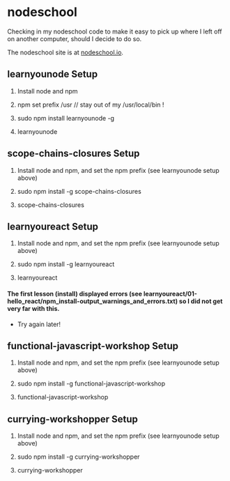 # nodeschool

Checking in my nodeschool code to make it easy to pick up where I left off on another computer, should I decide to do so.

The nodeschool site is at [nodeschool.io](http://nodeschool.io/).

## learnyounode Setup

1. Install node and npm

2. npm set prefix /usr  // stay out of my /usr/local/bin !

3. sudo npm install learnyounode -g

4. learnyounode

## scope-chains-closures Setup

1. Install node and npm, and set the npm prefix (see learnyounode setup above)

2. sudo npm install -g scope-chains-closures

3. scope-chains-closures

## learnyoureact Setup

1. Install node and npm, and set the npm prefix (see learnyounode setup above)

2. sudo npm install -g learnyoureact

3. learnyoureact

#### The first lesson (install) displayed errors (see learnyoureact/01-hello_react/npm_install-output_warnings_and_errors.txt) so I did not get very far with this.

* Try again later!

## functional-javascript-workshop Setup

1. Install node and npm, and set the npm prefix (see learnyounode setup above)

2. sudo npm install -g functional-javascript-workshop

3. functional-javascript-workshop

## currying-workshopper Setup

1. Install node and npm, and set the npm prefix (see learnyounode setup above)

2. sudo npm install -g currying-workshopper

3. currying-workshopper
